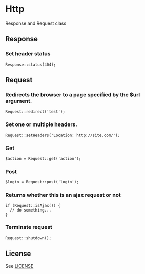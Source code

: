 # Http
Response and Request class


## Response

### Set header status
```
Response::status(404);
```

## Request

### Redirects the browser to a page specified by the $url argument.
```
Request::redirect('test');
```

### Set one or multiple headers.
```
Request::setHeaders('Location: http://site.com/');
```

### Get
```
$action = Request::get('action');
```

### Post
```
$login = Request::post('login');
```

### Returns whether this is an ajax request or not
```
if (Request::isAjax()) {
  // do something...
}
```

### Terminate request
```
Request::shutdown();
```

## License
See [LICENSE](https://github.com/force-components/Http/blob/master/LICENSE)
